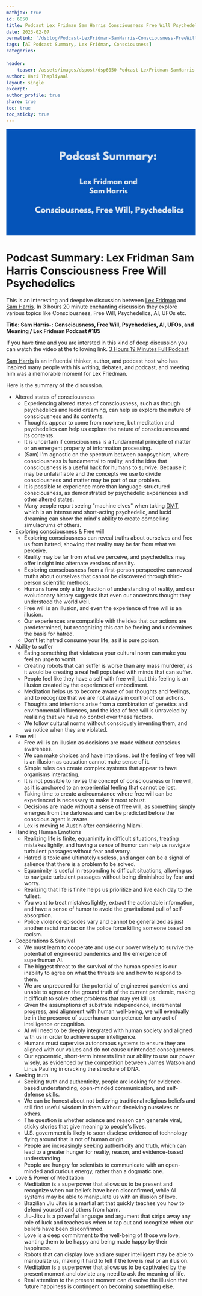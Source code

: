 ```yaml
---
mathjax: true
id: 6050
title: Podcast Lex Fridman Sam Harris Consciousness Free Will Psychedelics
date: 2023-02-07
permalink: '/dsblog/Podcast-LexFridman-SamHarris-Consciousness-FreeWill-Psychedelics'
tags: [AI Podcast Summary, Lex Fridman, Consciousness] 
categories: 

header:
    teaser: /assets/images/dspost/dsp6050-Podcast-LexFridman-SamHarris-Consciousness-FreeWill-Psychedelics.jpg
author: Hari Thapliyaal   
layout: single   
excerpt:   
author_profile: true   
share: true   
toc: true   
toc_sticky: true 
---
```


![Postcast Lex Fridman Sam Harris Consciousness FreeWill Psychedelics](/assets/images/dspost/dsp6050-Podcast-LexFridman-SamHarris-Consciousness-FreeWill-Psychedelics.jpg)

# Podcast Summary: Lex Fridman Sam Harris Consciousness Free Will Psychedelics      

This is an interesting and deepdive discussion between [Lex Fridman](https://en.wikipedia.org/wiki/Lex_Fridman) and [Sam Harris](https://en.wikipedia.org/wiki/Sam_Harris). In 3 hours 20 minute enchanting discussion they explore various topics like Consciousness, Free Will, Psychedelics, AI, UFOs etc.

**Title: Sam Harris-: Consciousness, Free Will, Psychedelics, AI, UFOs, and Meaning / Lex Fridman Podcast #185**

If you have time and you are intersted in this kind of deep discussion you can watch the video at the following link. [3 Hours 19 Minutes Full Podcast](https://www.youtube.com/watch?v=4dC_nRYIDZU)

[Sam Harris](https://en.wikipedia.org/wiki/Sam_Harris) is an influential thinker, author, and podcast host who has inspired many people with his writing, debates, and podcast, and meeting him was a memorable moment for Lex Friedman.
  
Here is the summary of the discussion.   

- Altered states of consciousness
   - Experiencing altered states of consciousness, such as through psychedelics and lucid dreaming, can help us explore the nature of consciousness and its contents.
   - Thoughts appear to come from nowhere, but meditation and psychedelics can help us explore the nature of consciousness and its contents.
   - It is uncertain if consciousness is a fundamental principle of matter or an emergent property of information processing.
   - (Sam) I'm agnostic on the spectrum between panpsychism, where consciousness is fundamental to reality, and the idea that consciousness is a useful hack for humans to survive. Because it may be unfalsifiable and the concepts we use to divide consciousness and matter may be part of our problem.
   - It is possible to experience more than language-structured consciousness, as demonstrated by psychedelic experiences and other altered states.
   - Many people report seeing "machine elves" when taking [DMT](https://www.healthline.com/health/what-is-dmt), which is an intense and short-acting psychedelic, and lucid dreaming can show the mind's ability to create compelling simulacrums of others.
- Exploring consciousness & Free will
   - Exploring consciousness can reveal truths about ourselves and free us from hatred, showing that reality may be far from what we perceive.
   - Reality may be far from what we perceive, and psychedelics may offer insight into alternate versions of reality.
   - Exploring consciousness from a first-person perspective can reveal truths about ourselves that cannot be discovered through third-person scientific methods.
   - Humans have only a tiny fraction of understanding of reality, and our evolutionary history suggests that even our ancestors thought they understood the world well.
   - Free will is an illusion, and even the experience of free will is an illusion.
   - Our experiences are compatible with the idea that our actions are predetermined, but recognizing this can be freeing and undermines the basis for hatred.
   - Don't let hatred consume your life, as it is pure poison.
- Ability to suffer
   - Eating something that violates a your cultural norm can make you feel an urge to vomit.
   - Creating robots that can suffer is worse than any mass murderer, as it would be creating a real hell populated with minds that can suffer.
   - People feel like they have a self with free will, but this feeling is an illusion created by the experience of embodiment.
   - Meditation helps us to become aware of our thoughts and feelings, and to recognize that we are not always in control of our actions.
   - Thoughts and intentions arise from a combination of genetics and environmental influences, and the idea of free will is unraveled by realizing that we have no control over these factors.
   - We follow cultural norms without consciously inventing them, and we notice when they are violated.
- Free will 
   - Free will is an illusion as decisions are made without conscious awareness.
   - We can make choices and have intentions, but the feeling of free will is an illusion as causation cannot make sense of it.
   - Simple rules can create complex systems that appear to have organisms interacting.
   - It is not possible to revise the concept of consciousness or free will, as it is anchored to an experiential feeling that cannot be lost.
   - Taking time to create a circumstance where free will can be experienced is necessary to make it most robust.
   - Decisions are made without a sense of free will, as something simply emerges from the darkness and can be predicted before the conscious agent is aware.
   - Lex is moving to Austin after considering Miami.
- Handling Human Emotions
   - Realizing life is finite, equanimity in difficult situations, treating mistakes lightly, and having a sense of humor can help us navigate turbulent passages without fear and worry.
   - Hatred is toxic and ultimately useless, and anger can be a signal of salience that there is a problem to be solved.
   - Equanimity is useful in responding to difficult situations, allowing us to navigate turbulent passages without being diminished by fear and worry.
   - Realizing that life is finite helps us prioritize and live each day to the fullest.
   - You want to treat mistakes lightly, extract the actionable information, and have a sense of humor to avoid the gravitational pull of self-absorption.
   - Police violence episodes vary and cannot be generalized as just another racist maniac on the police force killing someone based on racism.
- Cooperations & Survival
   - We must learn to cooperate and use our power wisely to survive the potential of engineered pandemics and the emergence of superhuman AI.
   - The biggest threat to the survival of the human species is our inability to agree on what the threats are and how to respond to them.
   - We are unprepared for the potential of engineered pandemics and unable to agree on the ground truth of the current pandemic, making it difficult to solve other problems that may yet kill us.
   - Given the assumptions of substrate independence, incremental progress, and alignment with human well-being, we will eventually be in the presence of superhuman competence for any act of intelligence or cognition.
   - AI will need to be deeply integrated with human society and aligned with us in order to achieve super intelligence.
   - Humans must supervise autonomous systems to ensure they are aligned with our values and do not cause unintended consequences.
   - Our egocentric, short-term interests limit our ability to use our power wisely, as evidenced by the competition between James Watson and Linus Pauling in cracking the structure of DNA.
- Seeking truth
   - Seeking truth and authenticity, people are looking for evidence-based understanding, open-minded communication, and self-defense skills.
   - We can be honest about not believing traditional religious beliefs and still find useful wisdom in them without deceiving ourselves or others.
   - The question is whether science and reason can generate viral, sticky stories that give meaning to people's lives.
   - U.S. government is likely to soon disclose evidence of technology flying around that is not of human origin.
   - People are increasingly seeking authenticity and truth, which can lead to a greater hunger for reality, reason, and evidence-based understanding.
   - People are hungry for scientists to communicate with an open-minded and curious energy, rather than a dogmatic one.
- Love & Power of Meditation 
   - Meditation is a superpower that allows us to be present and recognize when our beliefs have been disconfirmed, while AI systems may be able to manipulate us with an illusion of love.
   - Brazilian Jiu Jitsu is a martial art that quickly teaches you how to defend yourself and others from harm.
   - Jiu-Jitsu is a powerful language and argument that strips away any role of luck and teaches us when to tap out and recognize when our beliefs have been disconfirmed.
   - Love is a deep commitment to the well-being of those we love, wanting them to be happy and being made happy by their happiness.
   - Robots that can display love and are super intelligent may be able to manipulate us, making it hard to tell if the love is real or an illusion.
   - Meditation is a superpower that allows us to be captivated by the present moment and obviate any need to ask the meaning of life.
   - Real attention to the present moment can dissolve the illusion that future happiness is contingent on becoming something else.



